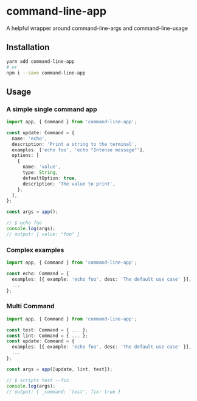 # command-line-app

A helpful wrapper around command-line-args and command-line-usage

## Installation

```sh
yarn add command-line-app
# or
npm i --save command-line-app
```

## Usage

### A simple single command app

```ts
import app, { Command } from 'command-line-app';

const update: Command = {
  name: 'echo',
  description: 'Print a string to the terminal',
  examples: ['echo foo', 'echo "Intense message"'],
  options: [
    {
      name: 'value',
      type: String,
      defaultOption: true,
      description: 'The value to print',
    },
  ],
};

const args = app();

// $ echo foo
console.log(args);
// output: { value: "foo" }
```

### Complex examples

```ts
import app, { Command } from 'command-line-app';

const echo: Command = {
  examples: [{ example: 'echo foo', desc: 'The default use case' }],
  ...
};
```

### Multi Command

```ts
import app, { Command } from 'command-line-app';

const test: Command = { ... };
const lint: Command = { ... };
const update: Command = {
  examples: [{ example: 'echo foo', desc: 'The default use case' }],
  ...
};

const args = app([update, lint, test]);

// $ scripts test --fix
console.log(args);
// output: { _command: 'test', fix: true }
```
